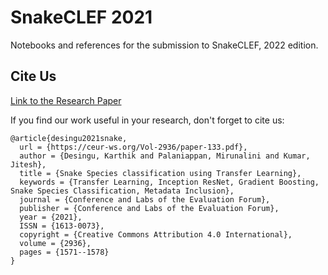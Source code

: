 # SnakeCLEF 2021

Notebooks and references for the submission to SnakeCLEF, 2022 edition. 

## Cite Us

[Link to the Research Paper](https://ceur-ws.org/Vol-2936/paper-133.pdf)

If you find our work useful in your research, don't forget to cite us:

```
@article{desingu2021snake,
  url = {https://ceur-ws.org/Vol-2936/paper-133.pdf},
  author = {Desingu, Karthik and Palaniappan, Mirunalini and Kumar, Jitesh},
  title = {Snake Species classification using Transfer Learning},
  keywords = {Transfer Learning, Inception ResNet, Gradient Boosting, Snake Species Classification, Metadata Inclusion},
  journal = {Conference and Labs of the Evaluation Forum},
  publisher = {Conference and Labs of the Evaluation Forum},
  year = {2021},
  ISSN = {1613-0073},  
  copyright = {Creative Commons Attribution 4.0 International},
  volume = {2936},
  pages = {1571--1578}
}
```
